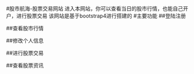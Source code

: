 #股市航海-股票交易网站
进入本网站，你可以查看当日的股市行情，也能自己开户，进行股票交易
该网站是基于bootstrap4进行搭建的
#主要功能
##登陆注册



##查看股市行情


##修改个人信息


##进行股票交易


##查看股票资讯
